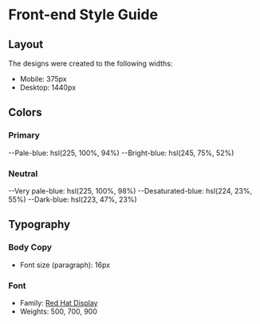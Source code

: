 # Front-end Style Guide

## Layout

The designs were created to the following widths:

- Mobile: 375px
- Desktop: 1440px

## Colors

### Primary

--Pale-blue: hsl(225, 100%, 94%)
--Bright-blue: hsl(245, 75%, 52%)

### Neutral

--Very pale-blue: hsl(225, 100%, 98%)
--Desaturated-blue: hsl(224, 23%, 55%)
--Dark-blue: hsl(223, 47%, 23%)

## Typography

### Body Copy

- Font size (paragraph): 16px

### Font

- Family: [Red Hat Display](https://fonts.google.com/specimen/Red+Hat+Display)
- Weights: 500, 700, 900
